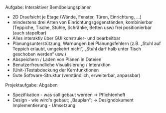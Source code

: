 Aufgabe:
Interaktiver Bemöbelungsplaner
- 2D Draufsicht je Etage (Wände, Fenster, Türen, Einrichtung, ...)
- mindestens drei Arten von Einrichtungsgegenständen,
  kombinierbar (Teppiche, Tische, Stühle, Schränke, Betten usw) frei
  positionierbar (auch stapelbar)
- Alles interaktiv über GUI konstruier- und bearbeitbar
- Planungsunterstützung, Warnungen bei Planungsfehlern
  (z.B. „Stuhl auf Teppich erlaubt, umgekehrt nicht“, „Stuhl darf halb unter Tisch geschoben werden“ usw.)
- Abspeichern / Laden von Plänen in Dateien
- Benutzerfreundliche Visualisierung / Interaktion
- (Unit-)Testabdeckung der Kernfunktionen
- Gute Software-Struktur (verständlich, erweiterbar, anpassbar)




Projektaufgabe: Abgaben
- Spezifikation - was soll gebaut werden -> Pflichtenheft
- Design - wie wird's gebaut; „Bauplan“; -> Designdokument
Implementierung - Umsetzung
